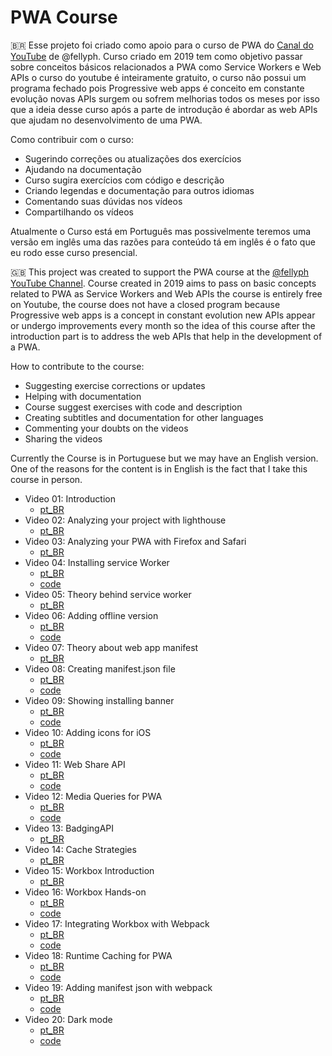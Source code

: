 # PWA Course

🇧🇷 Esse projeto foi criado como apoio para o curso de PWA do [Canal do YouTube](https://www.youtube.com/channel/UCPaufJocHYVHj44iwXG95PA) de @fellyph. Curso criado em 2019 tem como objetivo passar sobre conceitos básicos relacionados a PWA como Service Workers e Web APIs o curso do youtube é inteiramente gratuito, o curso não possui um programa fechado pois Progressive web apps é conceito em constante evolução novas APIs surgem ou sofrem melhorias todos os meses por isso que a ideia desse curso após a parte de introdução é abordar as web APIs que ajudam no desenvolvimento de uma PWA.

Como contribuir com o curso:
 - Sugerindo correções ou atualizações dos exercícios
 - Ajudando na documentação
 - Curso sugira exercícios com código e descrição
 - Criando legendas e documentação para outros idiomas
 - Comentando suas dúvidas nos vídeos
 - Compartilhando os vídeos

Atualmente o Curso está em Português mas possivelmente teremos uma versão em inglês uma das razões para conteúdo tá em inglês é o fato que eu rodo esse curso presencial.

:uk: This project was created to support the PWA course at the [@fellyph YouTube Channel](https://www.youtube.com/channel/UCPaufJocHYVHj44iwXG95PA). Course created in 2019 aims to pass on basic concepts related to PWA as Service Workers and Web APIs the course is entirely free on Youtube, the course does not have a closed program because Progressive web apps is a concept in constant evolution new APIs appear or undergo improvements every month so the idea of this course after the introduction part is to address the web APIs that help in the development of a PWA.

How to contribute to the course:
  - Suggesting exercise corrections or updates
  - Helping with documentation
  - Course suggest exercises with code and description
  - Creating subtitles and documentation for other languages
  - Commenting your doubts on the videos
  - Sharing the videos

Currently the Course is in Portuguese but we may have an English version. One of the reasons for the content is in English is the fact that I take this course in person.

- Video 01: Introduction
  - [pt_BR](https://www.youtube.com/watch?v=Bil163XI1Hk)
- Video 02: Analyzing your project with lighthouse
  - [pt_BR](https://www.youtube.com/watch?v=qEzOCj4pHqk)
- Video 03: Analyzing your PWA with Firefox and Safari
  - [pt_BR](https://www.youtube.com/watch?v=7ZUYT9h1lvQ)
- Video 04: Installing service Worker
  - [pt_BR](https://www.youtube.com/watch?v=-SAdRpT-WxY)
  - [code](https://github.com/fellyph/pwa-tutorial/tree/video/instalando_service_worker)
- Video 05: Theory behind service worker
  - [pt_BR](https://www.youtube.com/watch?v=-e1QhTr1gr8)
- Video 06: Adding offline version
  - [pt_BR](https://www.youtube.com/watch?v=NLObDGghNJo)
  - [code](https://github.com/fellyph/pwa-tutorial/tree/video/instalando_service_worker)
- Video 07: Theory about web app manifest
  - [pt_BR](https://www.youtube.com/watch?v=fUT5XIwSkCc)
- Video 08: Creating manifest.json file
  - [pt_BR](https://www.youtube.com/watch?v=Qhu-qy1rNt4)
  - [code](https://github.com/fellyph/pwa-tutorial/tree/video/app_manifest_05)
- Video 09: Showing installing banner
  - [pt_BR](https://www.youtube.com/watch?v=BmcTsIZU2v8)
  - [code](https://github.com/fellyph/pwa-tutorial/tree/video/adding_homebutton_07)
- Video 10: Adding icons for iOS
  - [pt_BR](https://www.youtube.com/watch?v=ui4AYe4lktU)
  - [code](https://github.com/fellyph/pwa-tutorial/tree/video/ios_tags_09)
- Video 11: Web Share API
  - [pt_BR](https://www.youtube.com/watch?v=6FqzhZs2RE8)
  - [code](https://github.com/fellyph/pwa-tutorial/tree/video/web_share_api)
- Video 12: Media Queries for PWA
  - [pt_BR](https://youtu.be/fQ8euD8hfYA)
  - [code](https://github.com/fellyph/pwa-tutorial/tree/video/add_media_query_08)
- Video 13: BadgingAPI
  - [pt_BR](https://youtu.be/c4qVAklgHuU)
- Video 14: Cache Strategies
  - [pt_BR](https://youtu.be/fcWgzQ1XVyQ)
- Video 15: Workbox Introduction
  - [pt_BR](https://youtu.be/Pmv-8_tPqy4)
- Video 16: Workbox Hands-on
  - [pt_BR](https://youtu.be/ZtXPQ8kfFw4)
  - [code](https://github.com/fellyph/pwa-tutorial/tree/video/workbox_cli_14)
- Video 17: Integrating Workbox with Webpack
  - [pt_BR](https://youtu.be/g-15jsT7PX8)
  - [code](https://github.com/fellyph/pwa-tutorial/tree/video/workbox_webpack_17)
- Video 18: Runtime Caching for PWA
  -  [pt_BR](https://youtu.be/K26OWGMrkjg)
  -  [code](https://github.com/fellyph/pwa-tutorial/tree/video/workbox_webpack_runTime_18)
- Video 19: Adding manifest json with webpack
  - [pt_BR](https://youtu.be/sfcSQt0UNOg)
  - [code](https://github.com/fellyph/pwa-tutorial/tree/video/manifest_webpack_18)
- Video 20: Dark mode
  - [pt_BR](https://youtu.be/Kh4ACO2c7ec)
  - [code](https://github.com/fellyph/pwa-tutorial/tree/video/dark_mode_20)
